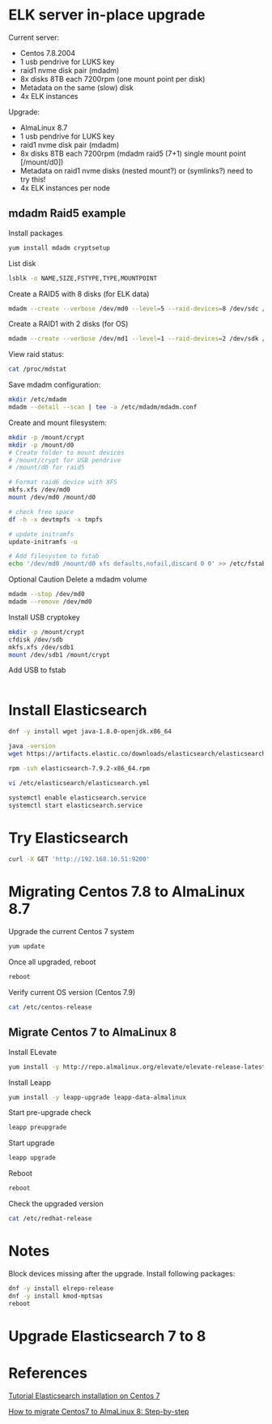 # ELK server in-place upgrade

Current server:
- Centos 7.8.2004
- 1 usb pendrive for LUKS key
- raid1 nvme disk pair (mdadm)
- 8x disks 8TB each 7200rpm (one mount point per disk)
- Metadata on the same (slow) disk
- 4x ELK instances

Upgrade:
- AlmaLinux 8.7
- 1 usb pendrive for LUKS key
- raid1 nvme disk pair (mdadm)
- 8x disks 8TB each 7200rpm (mdadm raid5 (7+1) single mount point [/mount/d0])
- Metadata on raid1 nvme disks (nested mount?) or (symlinks?) need to try this!
- 4x ELK instances per node




## mdadm Raid5 example

Install packages
```sh
yum install mdadm cryptsetup
```

List disk
```sh
lsblk -o NAME,SIZE,FSTYPE,TYPE,MOUNTPOINT
```

Create a RAID5 with 8 disks (for ELK data)
```sh
mdadm --create --verbose /dev/md0 --level=5 --raid-devices=8 /dev/sdc /dev/sdd /dev/sde /dev/sdf /dev/sdg /dev/sdh /dev/sdi /dev/sdj
```

Create a RAID1 with 2 disks (for OS)
```sh
mdadm --create --verbose /dev/md1 --level=1 --raid-devices=2 /dev/sdk /dev/sdl
```


View raid status:
```sh
cat /proc/mdstat
```
Save mdadm configuration:
```sh
mkdir /etc/mdadm
mdadm --detail --scan | tee -a /etc/mdadm/mdadm.conf
```

Create and mount filesystem:
```sh
mkdir -p /mount/crypt
mkdir -p /mount/d0
# Create folder to mount devices
# /mount/crypt for USB pendrive
# /mount/d0 for raid5

# Format raid6 device with XFS
mkfs.xfs /dev/md0
mount /dev/md0 /mount/d0

# check free space
df -h -x devtmpfs -x tmpfs

# update initramfs
update-initramfs -u

# Add filesystem to fstab
echo '/dev/md0 /mount/d0 xfs defaults,nofail,discard 0 0' >> /etc/fstab 
```


Optional Caution Delete a mdadm volume
```sh
mdadm --stop /dev/md0
mdadm --remove /dev/md0
```


Install USB cryptokey
```sh
mkdir -p /mount/crypt
cfdisk /dev/sdb
mkfs.xfs /dev/sdb1
mount /dev/sdb1 /mount/crypt
```

Add USB to fstab
```sh
```




# Install Elasticsearch
```sh
dnf -y install wget java-1.8.0-openjdk.x86_64

java -version
wget https://artifacts.elastic.co/downloads/elasticsearch/elasticsearch-7.9.2-x86_64.rpm

rpm -ivh elasticsearch-7.9.2-x86_64.rpm

vi /etc/elasticsearch/elasticsearch.yml

systemctl enable elasticsearch.service
systemctl start elasticsearch.service
```

# Try Elasticsearch
```sh
curl -X GET 'http://192.168.10.51:9200'
```


# Migrating Centos 7.8 to AlmaLinux 8.7

Upgrade the current Centos 7 system
```sh
yum update
```

Once all upgraded, reboot
```sh
reboot
```

Verify current OS version (Centos 7.9)
```sh
cat /etc/centos-release
```

## Migrate Centos 7 to AlmaLinux 8

Install ELevate
```sh
yum install -y http://repo.almalinux.org/elevate/elevate-release-latest-el7.noarch.rpm
```

Install Leapp
```sh
yum install -y leapp-upgrade leapp-data-almalinux
```

Start pre-upgrade check
```sh 
leapp preupgrade
```

Start upgrade
```sh 
leapp upgrade
```

Reboot
```sh
reboot
```

Check the upgraded version
```sh
cat /etc/redhat-release 
```


# Notes

Block devices missing after the upgrade.
Install following packages:
```sh
dnf -y install elrepo-release
dnf -y install kmod-mptsas
reboot
```


# Upgrade Elasticsearch 7 to 8

# References
[Tutorial Elasticsearch installation on Centos 7](https://www.digitalocean.com/community/tutorials/how-to-install-and-configure-elasticsearch-on-centos-7)

[How to migrate Centos7 to AlmaLinux 8: Step-by-step](https://linuxiac.com/centos-7-to-almalinux-8-migration-guide/)


